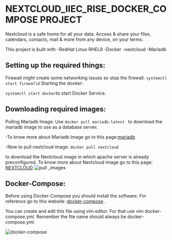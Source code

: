 # NEXTCLOUD_IIEC_RISE_DOCKER_COMPOSE PROJECT
Nextcloud is a  safe home for all your data. Access &amp; share your files, calendars, contacts, mail &amp; more from any device, on your terms.

This project is built with
-RedHat Linux RHEL8
-Docker
-nextcloud
-Mariadb


## Setting up the required things:

Firewall might create some networking issues so stop the firewall.
```systemctl start firewalld```
Starting the docker:

``` systemctl start docker ```to start Docker Service.
## Downloading required images:
Pulling Mariadb Image:
Use 
```docker pull mariadb:latest ``` 
to download the mariadb  image to use as a database server.

-To know more about Mariadb Image go to this page:[mariadb](https://hub.docker.com/_/mariadb)

-Now to pull nextcloud image:
```docker pull nextcloud``` 

to download the Nextcloud image in which apache server is already preconfigured.
To know more about Nextcloud image  go to this page: [NEXTCLOUD](https://hub.docker.com/_/nextcloud)
![pull _images](https://github.com/juned171/dockerproject/blob/master/Screenshot%20(41).png)

## Docker-Compose:
Before using Docker-Compose you should install the software. For reference go to this website :[docker-compose]( https://docs.docker.com/compose/install/)  .

You can create and edit this file using vim editor. For that use vim docker-compose.yml. Remember the file name should always be docker-compose.yml.

![docker-compose](https://github.com/juned171/dockerproject/blob/master/Screenshot%20(42).png)

